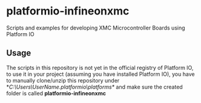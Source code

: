 # platformio-infineonxmc
Scripts and examples for developing XMC Microcontroller Boards using Platform IO

## Usage

The scripts in this repository is not yet in the official registry of Platform IO, to use it in your project (assuming you have installed Platform IO), you have to manually clone/unzip this repository under **C:\Users\UserName\.platformio\platforms\** and make sure the created folder is called **platformio-infineonxmc**

